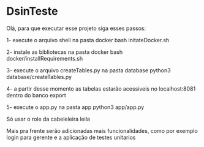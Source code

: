 # DsinTeste

Olá, para que executar esse projeto siga esses passos:

1- execute o arquivo shell na pasta docker
  bash initateDocker.sh

2- instale as bibliotecas na pasta docker
  bash docker/installRequirements.sh

3- execute o arquivo createTables.py na pasta database
  python3 database/createTables.py

4- a partir desse momento as tabelas estarão acessiveis no localhost:8081 dentro do banco export

5- execute o app.py na pasta app
  python3 app/app.py

Só usar o role da cabeleleira leila

Mais pra frente serão adicionadas mais funcionalidades, como por exemplo login para gerente e a aplicação de testes unitarios
